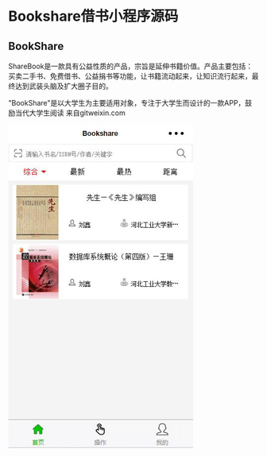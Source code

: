 # Bookshare借书小程序源码

## BookShare

ShareBook是一款具有公益性质的产品，宗旨是延伸书籍价值。产品主要包括：买卖二手书、免费借书、公益捐书等功能，让书籍流动起来，让知识流行起来，最终达到武装头脑及扩大圈子目的。

"BookShare"是以大学生为主要适用对象，专注于大学生而设计的一款APP，鼓励当代大学生阅读
来自gitweixin.com

![演示](https://raw.githubusercontent.com/Airmole/BookShare/master/%E5%88%87%E5%9B%BE/demo.gif)